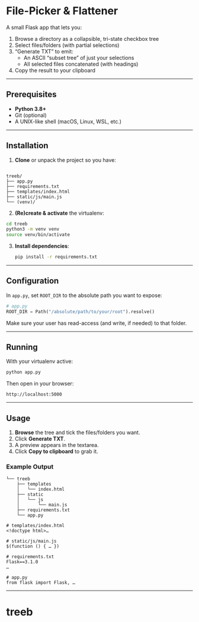 
# File-Picker & Flattener

A small Flask app that lets you:

1. Browse a directory as a collapsible, tri-state checkbox tree  
2. Select files/folders (with partial selections)  
3. “Generate TXT” to emit:
   - An ASCII “subset tree” of just your selections  
   - All selected files concatenated (with headings)  
4. Copy the result to your clipboard

---

## Prerequisites

- **Python 3.8+**  
- Git (optional)  
- A UNIX-like shell (macOS, Linux, WSL, etc.)

---

## Installation

1. **Clone** or unpack the project so you have:
```

treeb/
├── app.py
├── requirements.txt
├── templates/index.html
├── static/js/main.js
└── (venv)/

````
2. **(Re)create & activate** the virtualenv:
```bash
cd treeb
python3 -m venv venv
source venv/bin/activate
````

3. **Install dependencies**:

   ```bash
   pip install -r requirements.txt
   ```

---

## Configuration

In `app.py`, set `ROOT_DIR` to the absolute path you want to expose:

```python
# app.py
ROOT_DIR = Path("/absolute/path/to/your/root").resolve()
```

Make sure your user has read-access (and write, if needed) to that folder.

---

## Running

With your virtualenv active:

```bash
python app.py
```

Then open in your browser:

```
http://localhost:5000
```

---

## Usage

1. **Browse** the tree and tick the files/folders you want.
2. Click **Generate TXT**.
3. A preview appears in the textarea.
4. Click **Copy to clipboard** to grab it.

### Example Output

```
└── treeb
    ├── templates
    │   └── index.html
    ├── static
    │   └── js
    │       └── main.js
    ├── requirements.txt
    └── app.py

# templates/index.html
<!doctype html>…

# static/js/main.js
$(function () { … })

# requirements.txt
Flask==3.1.0
…

# app.py
from flask import Flask, …
```

---
# treeb
